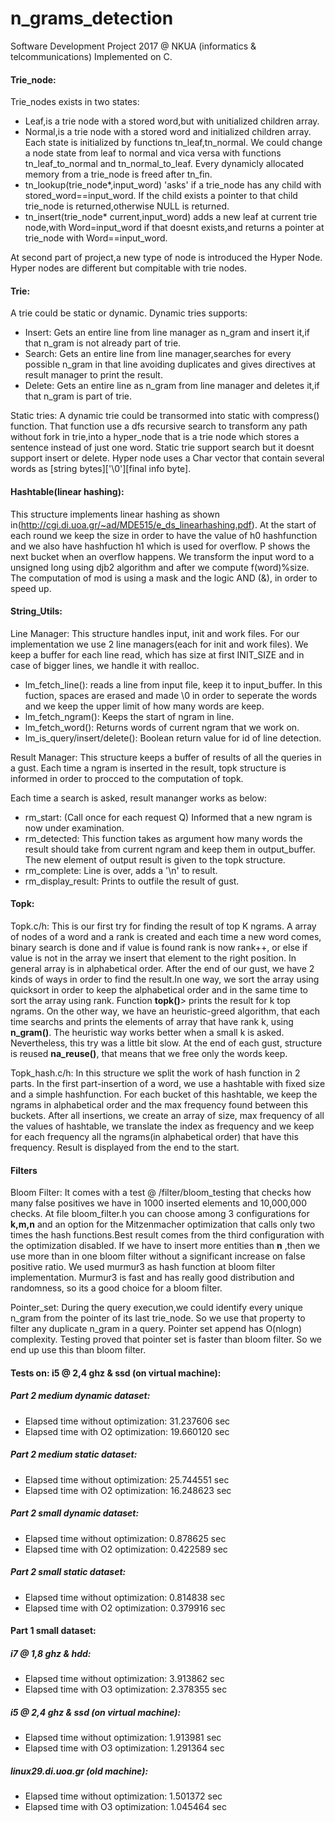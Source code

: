 # n_grams_detection
Software Development Project 2017 @ NKUA (informatics &amp; telcommunications)
Implemented on C.

#### Trie_node:
Trie_nodes exists in two states:
* Leaf,is a trie node with a stored word,but with unitialized children array.
* Normal,is a trie node with a stored word and initialized children array.
    Each state is initialized by functions tn_leaf,tn_normal.
    We could change a node state from leaf to normal and vica versa with functions tn_leaf_to_normal and tn_normal_to_leaf.
    Every dynamicly allocated memory from a trie_node is freed after tn_fin.
* tn_lookup(trie_node*,input_word) 'asks' if a trie_node has any child with stored_word==input_word.
    If the child exists a pointer to that child trie_node is returned,otherwise NULL is returned.
* tn_insert(trie_node* current,input_word) adds a new leaf at current trie node,with Word=input_word if that doesnt exists,and returns a pointer at trie_node with Word==input_word.

At second part of project,a new type of node is introduced the Hyper Node. Hyper nodes are different but compitable with trie nodes.

#### Trie:
A trie could be static or dynamic.
Dynamic tries supports:
* Insert: Gets an entire line from line manager as n_gram and insert it,if that n_gram is not already part of trie.
* Search: Gets an entire line from line manager,searches for every possible n_gram in that line avoiding duplicates and gives directives at result manager to print the result.
* Delete: Gets an entire line as n_gram from line manager and deletes it,if that n_gram is part of trie.

Static tries: A dynamic trie could be transormed into static with compress() function. That function use a dfs recursive search to transform any path without fork in trie,into a hyper_node that is a trie node which stores a sentence instead of just one word. Static trie support search but it doesnt support insert or delete. Hyper node uses a Char vector that contain several words as [string bytes]['\0'][final info byte].

#### Hashtable(linear hashing):
This structure implements linear hashing as shown in(http://cgi.di.uoa.gr/~ad/MDE515/e_ds_linearhashing.pdf). At the start of each round we keep the size in order to have the value of h0 hashfunction and we also have hashfuction h1 which is used for overflow. P shows the next bucket when an overflow happens. We transform the input word to a unsigned long using djb2 algorithm and after we compute f(word)%size. The computation of mod is using a mask and the logic AND (&), in order to speed up.

#### String_Utils: 
Line Manager:
    This structure handles input, init and work files. For our implementation we use 2 line managers(each for init and work files).
    We keep a buffer for each line read, which has size at first INIT_SIZE and in case of bigger lines, we handle it with realloc.
* lm_fetch_line(): reads a line from input file, keep it to input_buffer. In this fuction, spaces are erased and made \0 in order to seperate the words and we keep the upper limit of how many words are keep.
* lm_fetch_ngram(): Keeps the start of ngram in line.
* lm_fetch_word(): Returns words of current ngram that we work on.
* lm_is_query/insert/delete(): Boolean return value for id of line detection.

Result Manager:
    This structure keeps a buffer of results of all the queries in a gust. Each time a ngram is inserted in the result, topk structure is informed in order to procced to the computation of topk.

Each time a search is asked, result mananger works as below: 
* rm_start: (Call once for each request Q) Informed that a new ngram is now under examination.
* rm_detected: This function takes as argument how many words the result should take from current ngram and keep them in output_buffer. The new element of output result is given to the topk structure.
* rm_complete: Line is over, adds a '\n' to result.
* rm_display_result: Prints to outfile the result of gust.

#### Topk:

Topk.c/h: 
    This is our first try for finding the result of top K ngrams. A array of nodes of a word and a rank is created and each time a new word comes, binary search is done and if value is found rank is now rank++, or else if value is not in the array we insert that element to the right position. In general array is in alphabetical order. After the end of our gust, we have 2 kinds of ways in order to find the result.<l>In one way, we sort the array using quicksort in order to keep the alphabetical order and in the same time to sort the array using rank. Function <b>topk()</b>> prints the result for k top ngrams.</l>
    <l>On the other way, we have an heuristic-greed algorithm, that each time searchs and prints the elements of array that have rank k, using <b>n_gram()</b>.
    The heuristic way works better when a small k is asked. 
    Nevertheless, this try was a little bit slow.
    At the end of each gust, structure is reused <b>na_reuse()</b>, that means that we free only the words keep.

Topk_hash.c/h:
    In this structure we split the work of hash function in 2 parts. In the first part-insertion of a word, we use a hashtable with fixed size and a simple hashfunction. For each bucket of this hashtable, we keep the ngrams in alphabetical order and the max frequency found between this buckets.
    After all insertions, we create an array of size, max frequency of all the values of hashtable, we translate the index as frequency and we keep for each frequency all the ngrams(in alphabetical order) that have this frequency.
    Result is displayed from the end to the start.

#### Filters
Bloom Filter: 
    It comes with a test @ /filter/bloom_testing that checks how many false positives we have in 1000 inserted elements and 10,000,000 checks. At file bloom_filter.h you can choose among 3 configurations for <b>k,m,n</b> and an option for the Mitzenmacher optimization that calls only two times the hash functions.Best result comes from the third configuration with the optimization disabled. If we have to insert more entities than <b>n</b> ,then we use more than in one bloom filter without a significant increase on false positive ratio. We used murmur3 as hash function at bloom filter implementation. Murmur3 is fast and has really good distribution and randomness, so its a good choice for a bloom filter.

Pointer_set: 
    During the query execution,we could identify every unique n_gram from the pointer of its last trie_node. So we use that property to filter any duplicate n_gram in a query. Pointer set append has O(nlogn) complexity. Testing proved that pointer set is faster than bloom filter. So we end up use this than bloom filter.

#### Tests on: i5 @ 2,4 ghz & ssd (on virtual machine):
##### Part 2 medium dynamic dataset:
* Elapsed time without optimization: 31.237606 sec
* Elapsed time with O2 optimization: 19.660120 sec
##### Part 2 medium static dataset:
* Elapsed time without optimization: 25.744551 sec
* Elapsed time with O2 optimization: 16.248623 sec
##### Part 2 small dynamic dataset:
* Elapsed time without optimization: 0.878625 sec
* Elapsed time with O2 optimization: 0.422589 sec
##### Part 2 small static dataset:
* Elapsed time without optimization: 0.814838 sec
* Elapsed time with O2 optimization: 0.379916 sec

#### Part 1 small dataset:
##### i7 @ 1,8 ghz & hdd:
* Elapsed time without optimization: 3.913862 sec
* Elapsed time with O3 optimization: 2.378355 sec

##### i5 @ 2,4 ghz & ssd (on virtual machine):
* Elapsed time without optimization: 1.913981 sec
* Elapsed time with O3 optimization: 1.291364 sec

##### linux29.di.uoa.gr (old machine):
* Elapsed time without optimization: 1.501372 sec
* Elapsed time with O3 optimization: 1.045464 sec

    

